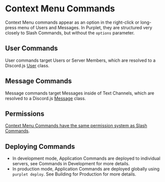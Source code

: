 # Context Menu Commands

Context Menu commands appear as an option in the right-click or long-press menu of Users and Messages. In Purplet, they are structured very closely to Slash Commands, but without the `options` parameter.

## User Commands

User commands target Users or Server Members, which are resolved to a Discord.js [User](https://discord.js.org/#/docs/discord.js/stable/class/User) class.

## Message Commands

Message commands target Messages inside of Text Channels, which are resolved to a Discord.js [Message](https://discord.js.org/#/docs/discord.js/stable/class/Message) class.

## Permissions

[Context Menu Commands have the same permission system as Slash Commands](/docs/slash-commands#permissions).

## Deploying Commands

- In development mode, Application Commands are deployed to individual servers, see Commands in Development for more details.
- In production mode, Application Commands are deployed globally using `purplet deploy`. See Building for Production for more details.
